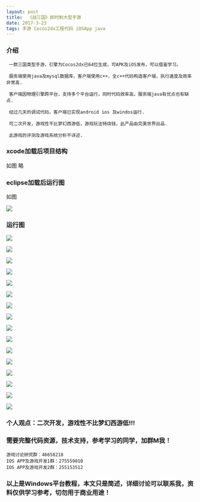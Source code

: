 ```yaml
---
layout: post
title:  《战三国》即时制大型手游
date: 2017-3-23
tags: 手游 Cocos2dx工程代码 iOSApp java
---
```


### 介绍


	 一款三国类型手游，引擎为Cocos2dx已64位生成，可APK及iOS发布，可以借鉴学习。

	 服务端使用java及mysql数据库，客户端使用c++，全c++代码构造客户端，执行速度及效率非常高.

	 客户端因物理引擎跨平台，支持多个平台运行，同时代码效率高，服务端java有优点也有缺点.

	 经过几天的调试代码，客户端已实现android ios 及windos运行.

	 可二次开发，游戏性不比梦幻西游低，游戏玩法特烧钱，此产品由完美世界出品.

	 此游戏的评测及游戏系统分析不详述.


### xcode加载后项目结构

如图 略

### eclipse加载后运行图

如图 

![](/images/posts/zjsg/zjsg1.png)

### 运行图

![](/images/posts/zjsg/zjsg18.jpg)

![](/images/posts/zjsg/zjsg2.jpg)

![](/images/posts/zjsg/zjsg3.jpg)

![](/images/posts/zjsg/zjsg4.jpg)

![](/images/posts/zjsg/zjsg5.jpg)

![](/images/posts/zjsg/zjsg6.jpg)

![](/images/posts/zjsg/zjsg7.jpg)

![](/images/posts/zjsg/zjsg8.jpg)

![](/images/posts/zjsg/zjsg9.jpg)

![](/images/posts/zjsg/zjsg10.jpg)

![](/images/posts/zjsg/zjsg11.jpg)

![](/images/posts/zjsg/zjsg12.jpg)

![](/images/posts/zjsg/zjsg13.jpg)

![](/images/posts/zjsg/zjsg14.jpg)

![](/images/posts/zjsg/zjsg15.jpg)

![](/images/posts/zjsg/zjsg16.jpg)

### 个人观点：二次开发，游戏性不比梦幻西游低!!!

### 需要完整代码资源，技术支持，参考学习的同学，加群M我！

``` 
游戏讨论研究群：46658218
IOS APP及游戏开发1群：275559010
IOS APP及游戏开发2群：255153512
``` 

### 以上是Windows平台教程，本文只是简述，详细讨论可以联系我，资料仅供学习参考，切勿用于商业用途！